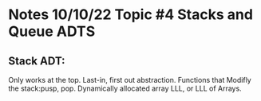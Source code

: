 # Notes 10/10/22 Topic #4 Stacks and Queue ADTS
## Stack ADT:
Only works at the top. Last-in, first out abstraction.
Functions that Modifly the stack:pusp, pop.
Dynamically allocated array LLL, or LLL of Arrays.
